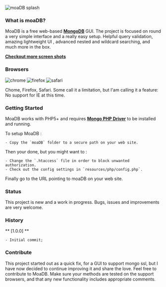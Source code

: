![moaDB splash](https://github.com/lovetheidea/MoaDB/blob/master/screenshots/home.png?raw=true)

### What is moaDB?
MoaDB is a free web-based **[MongoDB](http://mongodb.org)** GUI. The project is focused on round a very simple interface and a really easy setup.
Helpful query validation, amazing lightweight UI , advanced nested and wildcard searching, and much more in the box.

**[Checkout more screen shots](https://github.com/lovetheidea/MoaDB/blob/master/screenshots/)**

### Browsers

![chrome](http://www.w3schools.com/images/compatible_chrome.gif) 
![firefox](http://www.w3schools.com/images/compatible_firefox.gif) 
![safari](http://www.w3schools.com/images/compatible_safari.gif) 

Chome, Firefox, Safari. 
Some call it a limitation, but I'am calling it a feature: No support for IE at this time.

### Getting Started

MoaDB works with PHP5+ and requires **[Mongo PHP Driver](https://github.com/mongodb/mongo-php-driver/tree/master)** to be installed and running.

To setup MoaDB :

 	- Copy the `moaDB` folder to a secure path on your web site.
 
Then your done, but you might want to :

 	- Change the `.htaccess` file in order to block unwanted authorization.
	- Check out the config settings in `resources/php/config.php`.

Finally go to the URL pointing to moaDB on your web site.


### Status

This project is new and a work in progress. 
Bugs, issues and improvements are very welcome.
 

### History

** [1.0.0] **
	
	- Initial commit;

### Contribute

This project started out as a quick fix, for a GUI to support mongo ssl, but I have now 
decided to continue improving it and share the love.
Feel free to contribute to MoaDB. Make sure your methods are
tested on the support browsers, and that any new functionality includes appropriate comments.
